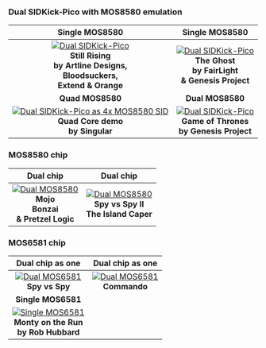 ### Dual SIDKick-Pico with MOS8580 emulation
| Single MOS8580 | Single MOS8580 |
|:----:|:----:|
| [![Dual SIDKick-Pico](https://img.youtube.com/vi/svsxwElcWS8/1.jpg)](https://www.youtube.com/watch?v=svsxwElcWS8) <br> **Still Rising<br>by Artline Designs,<br>Bloodsuckers,<br>Extend & Orange** | [![Dual SIDKick-Pico](https://img.youtube.com/vi/joGVIwMuugU/1.jpg)](https://www.youtube.com/watch?v=joGVIwMuugU) <br> **The Ghost<br>by FairLight<br>& Genesis Project** |
| **Quad MOS8580** | **Dual MOS8580** |
| [![Dual SIDKick-Pico as 4x MOS8580 SID](https://img.youtube.com/vi/zWvMhORM-sg/1.jpg)](https://www.youtube.com/watch?v=zWvMhORM-sg) <br> **Quad Core demo<br>by Singular** | [![Dual SIDKick-Pico](https://img.youtube.com/vi/lShZ3DHaJg8/1.jpg)](https://www.youtube.com/watch?v=lShZ3DHaJg8) <br> **Game of Thrones<br>by Genesis Project** |

### MOS8580 chip
| Dual chip | Dual chip |
|:----:|:----:|
| [![Dual MOS8580](https://img.youtube.com/vi/lXxlArB3VS4/1.jpg)](https://www.youtube.com/watch?v=lXxlArB3VS4) <br> **Mojo<br>Bonzai<br>& Pretzel Logic** | [![Dual MOS8580](https://img.youtube.com/vi/B4iYnZELbSc/1.jpg)](https://www.youtube.com/watch?v=B4iYnZELbSc) <br> **Spy vs Spy II<br>The Island Caper**|

###  MOS6581 chip
| Dual chip as one | Dual chip as one  |
|:----:|:----:|
| [![Dual MOS6581](https://img.youtube.com/vi/Me79wiWPoXc/1.jpg)](https://www.youtube.com/watch?v=Me79wiWPoXc) <br> **Spy vs Spy** | [![Dual MOS6581](https://img.youtube.com/vi/5YYzJu9KSuY/1.jpg)](https://www.youtube.com/watch?v=5YYzJu9KSuY) <br> **Commando** |
| **Single MOS6581** ||
| [![Single MOS6581](https://img.youtube.com/vi/PAHPY8jR4rA/1.jpg)](https://www.youtube.com/watch?v=PAHPY8jR4rA) <br> **Monty on the Run<br>by Rob Hubbard** ||
